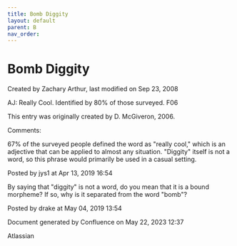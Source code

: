```yaml
---
title: Bomb Diggity
layout: default
parent: B
nav_order:
---
```


# Bomb Diggity

Created by  Zachary Arthur, last modified on Sep 23, 2008

AJ: Really Cool. Identified by 80% of those surveyed. F06 

This entry was originally created by D. McGiveron, 2006.

Comments:

67% of the surveyed people defined the word as &quot;really cool,&quot; which is an adjective that can be applied to almost any situation. &quot;Diggity&quot; itself is not a word, so this phrase would primarily be used in a casual setting. 

Posted by jys1 at Apr 13, 2019 16:54

By saying that &quot;diggity&quot; is not a word, do you mean that it is a bound morpheme? If so, why is it separated from the word &quot;bomb&quot;? 

Posted by drake at May 04, 2019 13:54

Document generated by Confluence on May 22, 2023 12:37

Atlassian
